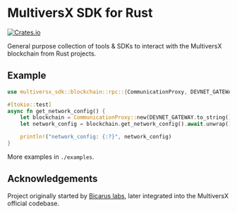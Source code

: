 # MultiversX SDK for Rust

[![Crates.io](https://img.shields.io/crates/v/multiversx-sdk)](https://crates.io/crates/multiversx-sdk)

General purpose collection of tools & SDKs to interact with the MultiversX blockchain from Rust projects.

## Example

```rust
use multiversx_sdk::blockchain::rpc::{CommunicationProxy, DEVNET_GATEWAY};

#[tokio::test]
async fn get_network_config() {
    let blockchain = CommunicationProxy::new(DEVNET_GATEWAY.to_string());
    let network_config = blockchain.get_network_config().await.unwrap();

    println!("network_config: {:?}", network_config)
}
```

More examples in `./examples`.

## Acknowledgements

Project originally started by [Bicarus labs](https://github.com/bicarus-labs/elrond-sdk-erdrs), later integrated into the MultiversX official codebase.
